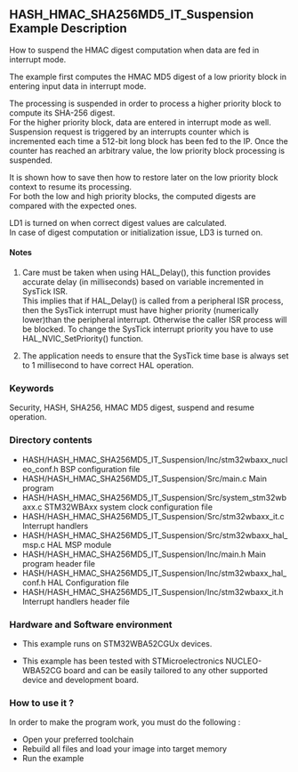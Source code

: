 ## <b>HASH_HMAC_SHA256MD5_IT_Suspension Example Description</b>
  
How to suspend the HMAC digest computation when data are fed in interrupt mode.

The example first computes the HMAC MD5 digest of a low priority block in entering
input data in interrupt mode.

The processing is suspended in order to process a higher priority block to
compute its SHA-256 digest.  
For the higher priority block, data are entered in interrupt mode as well.    
Suspension request is triggered by an interrupts counter which is incremented each time
a 512-bit long block has been fed to the IP. Once the counter has reached an arbitrary
value, the low priority block processing is suspended.

It is shown how to save then how to restore later on the low priority block
context to resume its processing.    
For both the low and high priority blocks, the computed digests are compared with
the expected ones.


LD1 is turned on when correct digest values are calculated.  
In case of digest computation or initialization issue, LD3 is turned on. 

#### <b>Notes</b> 
 
 1. Care must be taken when using HAL_Delay(), this function provides accurate delay (in milliseconds)
    based on variable incremented in SysTick ISR.  
	This implies that if HAL_Delay() is called from a peripheral ISR process, then the SysTick interrupt must have higher priority
	(numerically lower)than the peripheral interrupt. 
	Otherwise the caller ISR process will be blocked.
    To change the SysTick interrupt priority you have to use HAL_NVIC_SetPriority() function.

 2. The application needs to ensure that the SysTick time base is always set to 1 millisecond
    to have correct HAL operation.

### <b>Keywords</b>

Security, HASH, SHA256, HMAC MD5 digest, suspend and resume operation.

### <b>Directory contents</b>

  - HASH/HASH_HMAC_SHA256MD5_IT_Suspension/Inc/stm32wbaxx_nucleo_conf.h    BSP configuration file
  - HASH/HASH_HMAC_SHA256MD5_IT_Suspension/Src/main.c                      Main program
  - HASH/HASH_HMAC_SHA256MD5_IT_Suspension/Src/system_stm32wbaxx.c         STM32WBAxx system clock configuration file
  - HASH/HASH_HMAC_SHA256MD5_IT_Suspension/Src/stm32wbaxx_it.c             Interrupt handlers
  - HASH/HASH_HMAC_SHA256MD5_IT_Suspension/Src/stm32wbaxx_hal_msp.c        HAL MSP module
  - HASH/HASH_HMAC_SHA256MD5_IT_Suspension/Inc/main.h                      Main program header file
  - HASH/HASH_HMAC_SHA256MD5_IT_Suspension/Inc/stm32wbaxx_hal_conf.h       HAL Configuration file
  - HASH/HASH_HMAC_SHA256MD5_IT_Suspension/Inc/stm32wbaxx_it.h             Interrupt handlers header file

### <b>Hardware and Software environment</b>

  - This example runs on STM32WBA52CGUx devices.

  - This example has been tested with STMicroelectronics NUCLEO-WBA52CG
    board and can be easily tailored to any other supported device
    and development board.

### <b>How to use it ?</b> 

In order to make the program work, you must do the following :  
 - Open your preferred toolchain   
 - Rebuild all files and load your image into target memory  
 - Run the example   
 